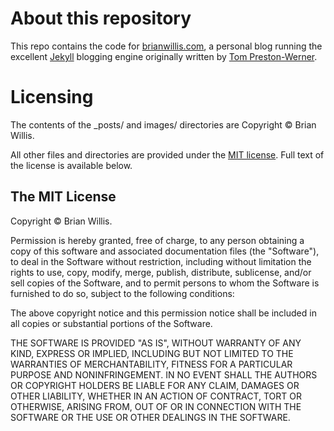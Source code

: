 About this repository
=====================
This repo contains the code for [brianwillis.com](http://brianwillis.com), a personal blog running the excellent [Jekyll](http://github.com/mojombo/jekyll) blogging engine originally written by [Tom Preston-Werner](http://tom.preston-werner.com/).

Licensing
=========
The contents of the _posts/ and images/ directories are Copyright &copy; Brian Willis.

All other files and directories are provided under the [MIT license](http://www.opensource.org/licenses/mit-license.php). Full text of the license is available below.

The MIT License
---------------
Copyright &copy; Brian Willis.

Permission is hereby granted, free of charge, to any person obtaining a copy of this software and associated documentation files (the "Software"), to deal in the Software without restriction, including without limitation the rights to use, copy, modify, merge, publish, distribute, sublicense, and/or sell copies of the Software, and to permit persons to whom the Software is furnished to do so, subject to the following conditions:

The above copyright notice and this permission notice shall be included in all copies or substantial portions of the Software.

THE SOFTWARE IS PROVIDED "AS IS", WITHOUT WARRANTY OF ANY KIND, EXPRESS OR IMPLIED, INCLUDING BUT NOT LIMITED TO THE WARRANTIES OF MERCHANTABILITY, FITNESS FOR A PARTICULAR PURPOSE AND NONINFRINGEMENT. IN NO EVENT SHALL THE AUTHORS OR COPYRIGHT HOLDERS BE LIABLE FOR ANY CLAIM, DAMAGES OR OTHER LIABILITY, WHETHER IN AN ACTION OF CONTRACT, TORT OR OTHERWISE, ARISING FROM, OUT OF OR IN CONNECTION WITH THE SOFTWARE OR THE USE OR OTHER DEALINGS IN THE SOFTWARE.